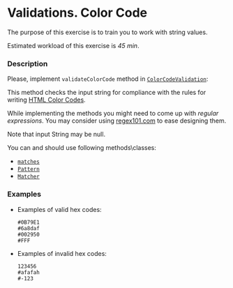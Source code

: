 # Validations. Color Code

The purpose of this exercise is to train you to work with string values.

Estimated workload of this exercise is _45 min_.

### Description
Please, implement `validateColorCode` method in [`ColorCodeValidation`](src/main/java/com/epam/training/student_Gagik_Hovhannisyan/validations/ColorCodeValidation.java):

This method checks the input string for compliance with the rules for writing [HTML Color Codes](https://htmlcolorcodes.com/).

While implementing the methods you might need to come up with *regular expressions*.
You may consider using [regex101.com](https://regex101.com/) to ease designing them.

Note that input String may be null.

You can and should use following methods\classes:
- [`matches`](https://docs.oracle.com/en/java/javase/11/docs/api/java.base/java/lang/String.html#matches(java.lang.String))
- [`Pattern`](https://docs.oracle.com/en/java/javase/11/docs/api/java.base/java/util/regex/Pattern.html)
- [`Matcher`](https://docs.oracle.com/en/java/javase/11/docs/api/java.base/java/util/regex/Pattern.html#matcher(java.lang.CharSequence))

### Examples
- Examples of valid hex codes:

      #0B79E1 
      #6a8daf 
      #002950
      #FFF

- Examples of invalid hex codes:

      123456
      #afafah 
      #-123 
